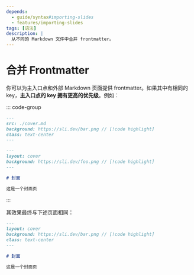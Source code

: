 ```yaml
---
depends:
  - guide/syntax#importing-slides
  - features/importing-slides
tags: [语法]
description: |
  从不同的 Markdown 文件中合并 frontmatter。
---
```


# 合并 Frontmatter

你可以为主入口点和外部 Markdown 页面提供 frontmatter。如果其中有相同的 key，**主入口点的 key 拥有更高的优先级**。例如：

::: code-group

```md [./slides.md]
---
src: ./cover.md
background: https://sli.dev/bar.png // [!code highlight]
class: text-center
---
```

```md [./cover.md]
---
layout: cover
background: https://sli.dev/foo.png // [!code highlight]
---

# 封面

这是一个封面页
```

:::

其效果最终与下述页面相同：
```md
---
layout: cover
background: https://sli.dev/bar.png // [!code highlight]
class: text-center
---

# 封面

这是一个封面页
```
